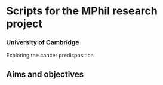 # Scripts for the MPhil research project

### University of Cambridge

Exploring the cancer predisposition

## Aims and objectives